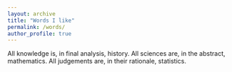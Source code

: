 ```yaml
---
layout: archive
title: "Words I like"
permalink: /words/
author_profile: true
---
```


All knowledge is, in final analysis, history. All sciences are, in the abstract, mathematics. All judgements are, in their rationale, statistics.
